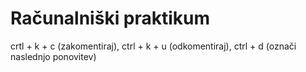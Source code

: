 # Računalniški praktikum
crtl + k + c (zakomentiraj), ctrl + k + u (odkomentiraj), ctrl + d (označi naslednjo ponovitev) 

